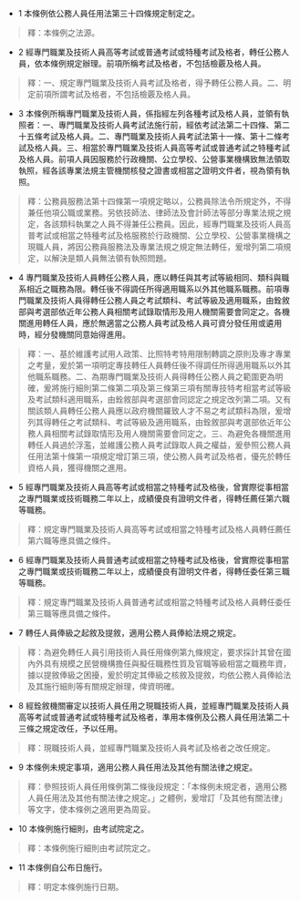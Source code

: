 * 1 本條例依公務人員任用法第三十四條規定制定之。

> 釋：本條例之法源。

* 2 經專門職業及技術人員高等考試或普通考試或特種考試及格者，轉任公務人員，依本條例規定辦理。前項所稱考試及格者，不包括檢覈及格人員。

> 釋：一、規定專門職業及技術人員考試及格者，得予轉任公務人員。二、明定前項所謂考試及格者，不包括檢覈及格人員。

* 3 本條例所稱專門職業及技術人員，係指經左列各種考試及格人員，並領有執照者：一、專門職業及技術人員考試法施行前，經依考試法第二十四條、第二十五條考試及格人員。二、專門職業及技術人員考試法第十一條、第十二條考試及格人員。三、相當於專門職業及技術人員高等考試或普通考試之特種考試及格人員。前項人員因服務於行政機關、公立學校、公營事業機構致無法領取執照，經各該專業法規主管機關核發之證書或相當之證明文件者，視為領有執照。

> 釋：公務員服務法第十四條第一項規定略以，公務員除法令所規定外，不得兼任他項公職或業務。另依技師法、律師法及會計師法等部分專業法規之規定，各該類科執業之人員不得兼任公務員。因此，經專門職業及技術人員高普考試或相當之特種考試及格服務於行政機關、公立學校、公營事業機構之現職人員，將因公務員服務法及專業法規之規定無法轉任，爰增列第二項規定，以解決是類人員無法領有執照問題。

* 4 專門職業及技術人員轉任公務人員，應以轉任與其考試等級相同、類科與職系相近之職務為限。轉任後不得調任所得適用職系以外其他職系職務。前項專門職業及技術人員得轉任公務人員之考試類科、考試等級及適用職系，由銓敘部與考選部依近年公務人員相關考試錄取情形及用人機關需要會同定之。各機關進用轉任人員，應於無適當之公務人員考試及格人員可資分發任用或遴用時，經分發機關同意始得進用。

> 釋：一、基於維護考試用人政策、比照特考特用限制轉調之原則及專才專業之考量，爰於第一項明定專技轉任人員轉任後不得調任所得適用職系以外其他職系職務。二、為期專門職業及技術人員得轉任公務人員之範圍更為明確，爰將施行細則第二條第二項及第三條第三項有關專技特考相當考試等級及考試類科適用職系，由銓敘部與考選部會同認定之規定改列第二項。又有關該類人員轉任公務人員應以政府機關羅致人才不易之考試類科為限，爰增列其得轉任之考試類科、考試等級及適用職系，由銓敘部與考選部依近年公務人員相關考試錄取情形及用人機關需要會同定之。三、為避免各機關進用轉任人員過於浮濫，並維護公務人員考試錄取人員之權益，爰參照公務人員任用法第十條第一項規定增訂第三項，使公務人員考試及格者，優先於轉任資格人員，獲得機關之進用。

* 5 經專門職業及技術人員高等考試或相當之特種考試及格後，曾實際從事相當之專門職業或技術職務二年以上，成績優良有證明文件者，得轉任薦任第六職等職務。

> 釋：規定專門職業及技術人員高等考試或相當之特種考試及格人員轉任薦任第六職等應具備之條件。

* 6 經專門職業及技術人員普通考試或相當之特種考試及格後，曾實際從事相當之專門職業或技術職務二年以上，成績優良有證明文件者，得轉任委任第三職等職務。

> 釋：規定專門職業及技術人員普通考試或相當之特種考試及格人員轉任委任第三職等應具備之條件。

* 7 轉任人員俸級之起敘及提敘，適用公務人員俸給法規之規定。

> 釋：為避免轉任人員引用技術人員任用條例第九條規定，要求採計其曾在國內外具有規模之民營機構擔任與擬任職務性質及官職等級相當之職務年資，據以提敘俸級之困擾，爰於明定其俸級之核敘及提敘，均依公務人員俸給法及其施行細則等有關規定辦理，俾資明確。

* 8 經銓敘機關審定以技術人員任用之現職技術人員，並經專門職業及技術人員高等考試或普通考試或特種考試及格者，準用本條例及公務人員任用法第二十三條之規定改任，予以任用。

> 釋：現職技術人員，並經專門職業及技術人員考試及格者之改任規定。

* 9 本條例未規定事項，適用公務人員任用法及其他有關法律之規定。

> 釋：參照技術人員任用條例第二條後段規定：「本條例未規定者，適用公務人員任用法及其他有關法律之規定。」之體例，爰增訂「及其他有關法律」等文字，使本條例之適用更為周妥。

* 10 本條例施行細則，由考試院定之。

> 釋：本條例施行細則由考試院定之。

* 11 本條例自公布日施行。

> 釋：明定本條例施行日期。

